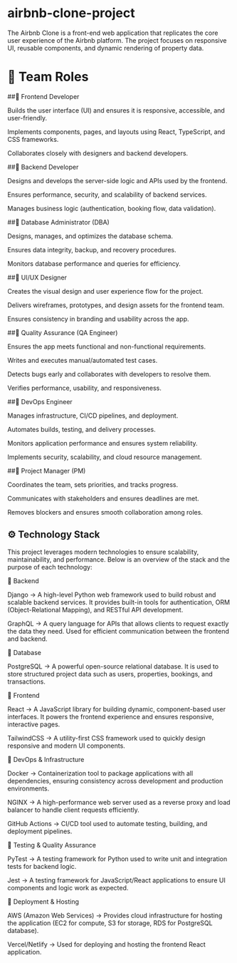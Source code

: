 # airbnb-clone-project
The Airbnb Clone is a front-end web application that replicates the core user experience of the Airbnb platform. The project focuses on responsive UI, reusable components, and dynamic rendering of property data.

# 👥 Team Roles
##🔹 Frontend Developer

Builds the user interface (UI) and ensures it is responsive, accessible, and user-friendly.

Implements components, pages, and layouts using React, TypeScript, and CSS frameworks.

Collaborates closely with designers and backend developers.

##🔹 Backend Developer

Designs and develops the server-side logic and APIs used by the frontend.

Ensures performance, security, and scalability of backend services.

Manages business logic (authentication, booking flow, data validation).

##🔹 Database Administrator (DBA)

Designs, manages, and optimizes the database schema.

Ensures data integrity, backup, and recovery procedures.

Monitors database performance and queries for efficiency.

##🔹 UI/UX Designer

Creates the visual design and user experience flow for the project.

Delivers wireframes, prototypes, and design assets for the frontend team.

Ensures consistency in branding and usability across the app.

##🔹 Quality Assurance (QA Engineer)

Ensures the app meets functional and non-functional requirements.

Writes and executes manual/automated test cases.

Detects bugs early and collaborates with developers to resolve them.

Verifies performance, usability, and responsiveness.

##🔹 DevOps Engineer

Manages infrastructure, CI/CD pipelines, and deployment.

Automates builds, testing, and delivery processes.

Monitors application performance and ensures system reliability.

Implements security, scalability, and cloud resource management.

##🔹 Project Manager (PM)

Coordinates the team, sets priorities, and tracks progress.

Communicates with stakeholders and ensures deadlines are met.

Removes blockers and ensures smooth collaboration among roles.

## ⚙️ Technology Stack

This project leverages modern technologies to ensure scalability, maintainability, and performance. Below is an overview of the stack and the purpose of each technology:

🔹 Backend

Django → A high-level Python web framework used to build robust and scalable backend services. It provides built-in tools for authentication, ORM (Object-Relational Mapping), and RESTful API development.

GraphQL → A query language for APIs that allows clients to request exactly the data they need. Used for efficient communication between the frontend and backend.

🔹 Database

PostgreSQL → A powerful open-source relational database. It is used to store structured project data such as users, properties, bookings, and transactions.

🔹 Frontend

React → A JavaScript library for building dynamic, component-based user interfaces. It powers the frontend experience and ensures responsive, interactive pages.

TailwindCSS → A utility-first CSS framework used to quickly design responsive and modern UI components.

🔹 DevOps & Infrastructure

Docker → Containerization tool to package applications with all dependencies, ensuring consistency across development and production environments.

NGINX → A high-performance web server used as a reverse proxy and load balancer to handle client requests efficiently.

GitHub Actions → CI/CD tool used to automate testing, building, and deployment pipelines.

🔹 Testing & Quality Assurance

PyTest → A testing framework for Python used to write unit and integration tests for backend logic.

Jest → A testing framework for JavaScript/React applications to ensure UI components and logic work as expected.

🔹 Deployment & Hosting

AWS (Amazon Web Services) → Provides cloud infrastructure for hosting the application (EC2 for compute, S3 for storage, RDS for PostgreSQL database).

Vercel/Netlify → Used for deploying and hosting the frontend React application.
